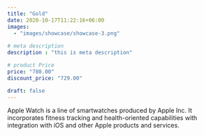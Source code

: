 ```yaml
---
title: "Gold"
date: 2020-10-17T11:22:16+06:00
images: 
  - "images/showcase/showcase-3.png"
  
# meta description
description : "this is meta description"

# product Price
price: "780.00"
discount_price: "729.00"

draft: false
---
```


Apple Watch is a line of smartwatches produced by Apple Inc. It incorporates fitness tracking and health-oriented capabilities with integration with iOS and other Apple products and services.
